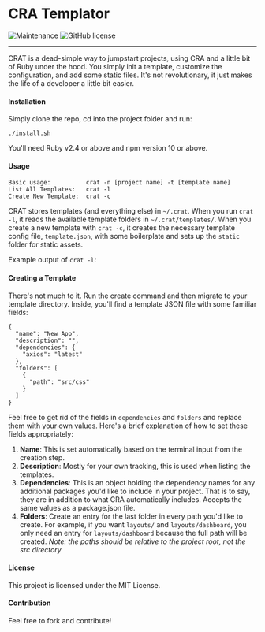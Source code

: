 # CRA Templator
![Maintenance](https://img.shields.io/badge/Maintained%3F-yes-green.svg)
![GitHub license](https://img.shields.io/github/license/drewlong/crat)
____

CRAT is a dead-simple way to jumpstart projects, using CRA and a little bit of Ruby
under the hood. You simply init a template, customize the configuration, and add some static files. It's not revolutionary, it just makes the life of a developer a little bit easier.

#### Installation

Simply clone the repo, cd into the project folder and run:

`./install.sh`

You'll need Ruby v2.4 or above and npm version 10 or above.

#### Usage

```
Basic usage:          crat -n [project name] -t [template name]
List All Templates:   crat -l
Create New Template:  crat -c
```

CRAT stores templates (and everything else) in `~/.crat`. When you run `crat -l`, it reads the
available template folders in `~/.crat/templates/`. When you create a new template with `crat -c`, it creates the necessary template config file, `template.json`, with some boilerplate and sets up the `static` folder for static assets.

Example output of `crat -l`:



#### Creating a Template

There's not much to it. Run the create command and then migrate to your template directory. Inside, you'll find a template JSON file with some familiar fields:

```
{
  "name": "New App",
  "description": "",
  "dependencies": {
    "axios": "latest"
  },
  "folders": [
    {
      "path": "src/css"
    }
  ]
}
```

Feel free to get rid of the fields in `dependencies` and `folders` and replace them with your own values. Here's a brief explanation of how to set these fields appropriately:

1. **Name**: This is set automatically based on the terminal input from the creation step.
2. **Description**: Mostly for your own tracking, this is used when listing the templates.
3. **Dependencies**: This is an object holding the dependency names for any additional packages you'd like to include in your project. That is to say, they are in addition to what CRA automatically includes. Accepts the same values as a package.json file.
4. **Folders**: Create an entry for the last folder in every path you'd like to create. For example, if you want `layouts/` and `layouts/dashboard`, you only need an entry for `layouts/dashboard` because the full path will be created. _Note: the paths should be relative to the project root, not the src directory_

#### License

This project is licensed under the MIT License.

#### Contribution

Feel free to fork and contribute!
